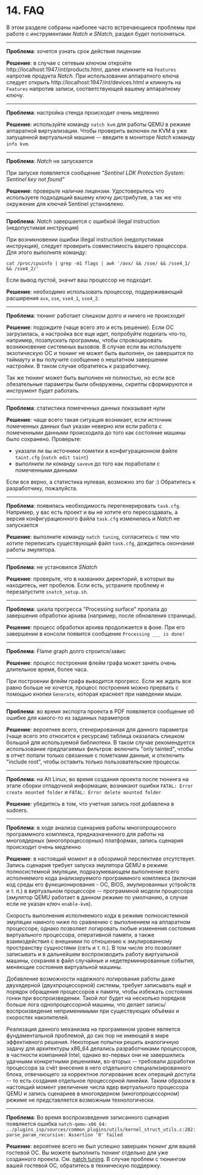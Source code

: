 <div style="page-break-before:always;">
</div>


# <a name="faq"></a>14. FAQ

В этом разделе собраны наиболее часто встречающиеся проблемы при работе с инструментами *Natch* и *SNatch*, раздел будет пополняться.

-----------------------------------------------------------------------------------

**Проблема**: хочется узнать срок действия лицензии

**Решение**: в случае с сетевым ключом откройте http://localhost:1947/_int_/products.html,
далее кликните на `Features` напротив продукта *Natch*. При использовании аппаратного ключа
следует открыть http://localhost:1947/_int_/devices.html и кликнуть на `Features` напротив записи,
соответствующей вашему аппаратному ключу.

-----------------------------------------------------------------------------------

**Проблема**: настройка стенда происходит очень медленно

**Решение**: используйте команду `natch kvm` для работы QEMU в режиме аппаратной виртуализации.
Чтобы проверить включен ли KVM в уже запущенной виртуальной машине -- введите в мониторе *Natch* команду `info kvm`.

-----------------------------------------------------------------------------------

**Проблема**: *Natch* не запускается

При запуске появляется сообщение *"Sentinel LDK Protection System: Sentinel key not found"*

**Решение**: проверьте наличие лицензии. Удостоверьтесь что используете подходящий вашему ключу дистрибутив,
а так же что окружение для ключей Sentinel установлено.

-----------------------------------------------------------------------------------

**Проблема**: *Natch* завершается с ошибкой illegal instruction (недопустимая инструкция)

При возникновении ошибки illegal instruction (недопустимая инструкция), следует проверить совместимость
вашего процессора. Для этого выполните команду:

```
cat /proc/cpuinfo | grep -m1 flags | awk '/avx/ && /sse/ && /sse4_1/ && /sse4_2/'
```

Если вывод пустой, значит ваш процессор не подходит.

**Решение**: необходимо использовать процессор, поддерживающий расширения `avx`, `sse`, `sse4_1`, `sse4_2`.

-----------------------------------------------------------------------------------

**Проблема**: тюнинг работает слишком долго и ничего не происходит

**Решение**: подождите (чаще всего это и есть решение). Если ОС загрузилась, а настройка все еще идет, попробуйте поделать что-то, например, позапускать программы,
чтобы спровоцировать возникновение системных вызовов. В случае если вы используете экзотическую ОС и тюнинг не может быть выполнен, он завершится по таймауту
и вы получите сообщение о нештатном завершении настройки. В таком случае обратитесь к разработчику.

Так же тюнинг может быть выполнен не полностью, но если все обязательные параметры были обнаружены, скрипты сформируются и инструмент будет работать.

-----------------------------------------------------------------------------------

**Проблема**: статистика помеченных данных показывает нули

**Решение**: чаще всего такая ситуация возникает, если источник помеченных данных был указан неверно или
если работа с помеченными данными происходила до того как состояние машины было сохранено. Проверьте:

- указали ли вы источники пометки в конфигурационном файле `taint.cfg` (`natch edit taint`)
- выполнили ли команду `savevm` до того как поработали с помеченными данными

Если все верно, а статистика нулевая, возможно это баг :) Обратитесь к разработчику, пожалуйста.

-----------------------------------------------------------------------------------

**Проблема**: появилась необходимость перегенерировать `task.cfg`. Например, у вас есть проект и вы не хотите его пересоздавать,
а версия конфигурационного файла `task.cfg` изменилась и *Natch* не запускается

**Решение**: выполните команду `natch tuning`, согласитесь с тем что хотите переписать существующий файл `task.cfg`, дождитесь окончания работы эмулятора.

-----------------------------------------------------------------------------------

**Проблема**: не установился *SNatch*

**Решение**: проверьте, что в названиях директорий, в которых вы находитесь, нет пробелов. Если есть, устраните проблему и перезапустите `snatch_setup.sh`.

-----------------------------------------------------------------------------------

**Проблема**: шкала прогресса "Processing surface" пропала до завершения обработки архива (например, после обновления страницы).

**Решение**: процесс обработки архива продолжается в фоне. При его завершении в консоли появится сообщение `Processing ___ is done!`

-----------------------------------------------------------------------------------

**Проблема**: Flame graph долго строится/завис

**Решение**: процесс построения флейм графа может занять очень длительное время, более часа.

При построении флейм графа выводится прогресс. Если же ждать все равно больше не хочется,
процесс построения можно прервать с помощью кнопки `Generate`, которая краснеет при наведении мыши.

-----------------------------------------------------------------------------------

**Проблема**: во время экспорта проекта в PDF появляется сообщение об ошибке для какого-то из заданных параметров

**Решение**: вероятнее всего, сгенерированная для данного параметра (чаще всего это относится к ресурсам)
таблица оказалась слишком большой для используемой библиотеки. В таком случае рекомендуется использование предлагаемых фильтров:
включить "only tainted", чтобы в отчет попали только связанные с пометками данные, и отключить "include root", чтобы оставить только пользовательские процессы.

-----------------------------------------------------------------------------------

**Проблема**: на Alt Linux, во время создания проекта после тюнинга на этапе сборки отладочной информации,
возникают ошибки `FATAL: Error create mounted folder` и `FATAL: Error delete mounted folder`

**Решение**: убедитесь в том, что учетная запись root добавлена в sudoers.

-----------------------------------------------------------------------------------

**Проблема**: в ходе анализа сценариев работы многопроцессного программного комплекса,
предназначенного для работы на многоядерных (многопроцессорных) платформах, запись сценария происходит очень медленно

**Решение**: в настоящий момент и в обозримой перспективе отсутствует. Запись сценария требует запуска
эмулятора QEMU в режиме полносистемной эмуляции, подразумевающем выполнение всего исполняемого кода
анализируемого программного комплекса (включая код среды его функционирования - ОС, BIOS, эмулированных устройств и т. п.)
в виртуальном процессоре -- программной модели процессора (эмулятор QEMU работает в данном режиме по умолчанию, в случае если не указан ключ `enable-kvm`).

Скорость выполнения исполняемого кода в режиме полносистемной эмуляции намного ниже по сравнению с
выполнением на аппаратном процессоре, однако позволяет логировать любые изменения состояния виртуального процессора,
оперативной памяти, а также взаимодействия с внешними по отношению к эмулированному пространству сущностями (сеть и т. п.).
В том числе это позволяет записывать и в дальнейшем воспроизводить работу виртуальной машины,
сохраняя в файл случайные и недетерминированные события, меняющие состояния виртуальной машины.

Добавление возможности надежного логирования работы даже двухядерной (двухпроцессорной) системы,
требует записывать ещё и порядок обращения процессоров к памяти, чтобы избежать состояния гонки при воспроизведении.
Такой лог будет на несколько порядков больше лога однопроцессорной машины, что делает запись/воспроизведение
неприменимыми при существующих объёмах и скоростях накопителей.

Реализация данного механизма на программном уровне является фундаментальной проблемой, до сих пор не имеющей в мире эффективного решения.
Некоторые попытки решить аналогичную задачу для архитектуры x86_64 делались разработчиками процессоров, в частности компанией Intel,
однако во-первых они не завершились удачными конкретными решениями, во-вторых -- требовали доработки процессора за счёт внесения в него
отдельного специализированного блока, отвечающего за корректное логирование всех операций доступа -- то есть создания отдельное процессорной линейки.
Таким образом в настоящий момент увеличение числа ядер виртуального процессора QEMU и запись сценариев в многоядерном (многопроцессорном)
режиме не представляется возможным технологически.

-----------------------------------------------------------------------------------

**Проблема**: Во время воспроизведения записанного сценария появляется ошибка `natch-qemu-x86_64: ../plugins_isp/sources/common_plugins/utils/kernel_struct_utils.c:282: parse_param_recursive: Assertion '0' failed`

**Решение**: вероятнее всего не был успешно завершен тюнинг для вашей гостевой ОС. Вы можете выполнить тюнинг отдельно для уже созданного проекта. См. [natch tuning](3_natch_cmd.md#36-natch-tuning). В случае проблем с тюнингом вашей гостевой ОС, обратитесь в техническую поддержку.

